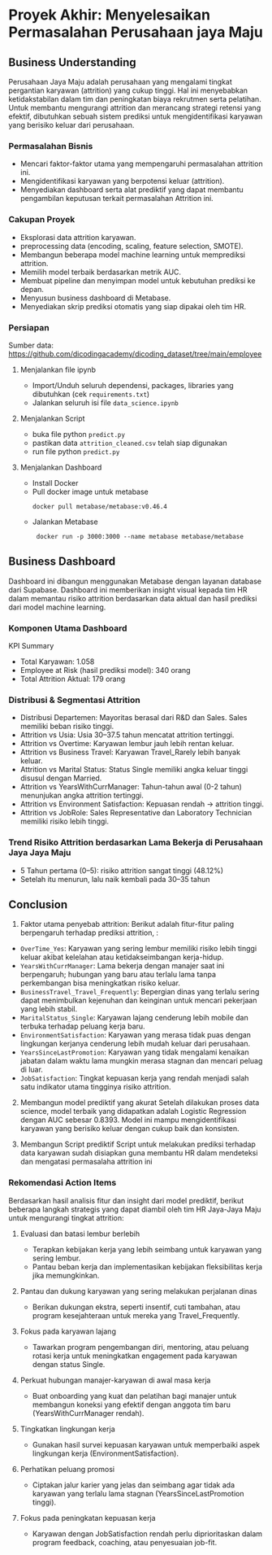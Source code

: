 # Proyek Akhir: Menyelesaikan Permasalahan Perusahaan jaya Maju

## Business Understanding

Perusahaan Jaya Maju adalah perusahaan yang mengalami tingkat pergantian karyawan (attrition) yang cukup tinggi. 
Hal ini menyebabkan ketidakstabilan dalam tim dan peningkatan biaya rekrutmen serta pelatihan. 
Untuk membantu mengurangi attrition dan merancang strategi retensi yang efektif, dibutuhkan sebuah sistem prediksi untuk mengidentifikasi karyawan yang berisiko keluar dari perusahaan.

### Permasalahan Bisnis

- Mencari faktor-faktor utama yang mempengaruhi permasalahan attrition ini.
- Mengidentifikasi karyawan yang berpotensi keluar (attrition).
- Menyediakan dashboard serta alat prediktif yang dapat membantu pengambilan keputusan terkait permasalahan Attrition ini.

### Cakupan Proyek

- Eksplorasi data attrition karyawan.
- preprocessing data (encoding, scaling, feature selection, SMOTE).
- Membangun beberapa model machine learning untuk memprediksi attrition.
- Memilih model terbaik berdasarkan metrik AUC.
- Membuat pipeline dan menyimpan model untuk kebutuhan prediksi ke depan.
- Menyusun business dashboard di Metabase.
- Menyediakan skrip prediksi otomatis yang siap dipakai oleh tim HR.

### Persiapan

Sumber data: https://github.com/dicodingacademy/dicoding_dataset/tree/main/employee

1. Menjalankan file ipynb
   - Import/Unduh seluruh dependensi, packages, libraries yang dibutuhkan (cek ``requirements.txt``)
   - Jalankan seluruh isi file ```data_science.ipynb```
   
2. Menjalankan Script
   - buka file python ```predict.py```
   - pastikan data ```attrition_cleaned.csv``` telah siap digunakan
   - run file python ```predict.py```
  
3. Menjalankan Dashboard
   - Install Docker
   - Pull docker image untuk metabase
     ```
     docker pull metabase/metabase:v0.46.4
     ```
   - Jalankan Metabase
      ```
       docker run -p 3000:3000 --name metabase metabase/metabase
      ```

## Business Dashboard

Dashboard ini dibangun menggunakan Metabase dengan layanan database dari Supabase. Dashboard ini memberikan insight visual kepada tim HR dalam memantau risiko attrition berdasarkan data aktual dan hasil prediksi dari model machine learning.

### Komponen Utama Dashboard

KPI Summary
- Total Karyawan: 1.058
- Employee at Risk (hasil prediksi model): 340 orang
- Total Attrition Aktual: 179 orang

### Distribusi & Segmentasi Attrition
- Distribusi Departemen: Mayoritas berasal dari R&D dan Sales. Sales memiliki beban risiko tinggi.
- Attrition vs Usia: Usia 30–37.5 tahun mencatat attrition tertinggi.
- Attrition vs Overtime: Karyawan lembur jauh lebih rentan keluar.
- Attrition vs Business Travel: Karyawan Travel_Rarely lebih banyak keluar.
- Attrition vs Marital Status: Status Single memiliki angka keluar tinggi disusul dengan Married.
- Attrition vs YearsWithCurrManager: Tahun-tahun awal (0-2 tahun) menunjukan angka attrition tertinggi.
- Attrition vs Environment Satisfaction: Kepuasan rendah → attrition tinggi.
- Attrition vs JobRole: Sales Representative dan Laboratory Technician memiliki risiko lebih tinggi.

### Trend Risiko Attrition berdasarkan Lama Bekerja di Perusahaan Jaya Jaya Maju
- 5 Tahun pertama (0–5): risiko attrition sangat tinggi (48.12%)
- Setelah itu menurun, lalu naik kembali pada 30–35 tahun

## Conclusion
1. Faktor utama penyebab attrition:
Berikut adalah fitur-fitur paling berpengaruh terhadap prediksi attrition, :
- `OverTime_Yes`: Karyawan yang sering lembur memiliki risiko lebih tinggi keluar akibat kelelahan atau ketidakseimbangan kerja-hidup.
- `YearsWithCurrManager`: Lama bekerja dengan manajer saat ini berpengaruh; hubungan yang baru atau terlalu lama tanpa perkembangan bisa meningkatkan risiko keluar.
- `BusinessTravel_Travel_Frequently`: Bepergian dinas yang terlalu sering dapat menimbulkan kejenuhan dan keinginan untuk mencari pekerjaan yang lebih stabil.
- `MaritalStatus_Single`: Karyawan lajang cenderung lebih mobile dan terbuka terhadap peluang kerja baru.
- `EnvironmentSatisfaction`: Karyawan yang merasa tidak puas dengan lingkungan kerjanya cenderung lebih mudah keluar dari perusahaan.
- `YearsSinceLastPromotion`: Karyawan yang tidak mengalami kenaikan jabatan dalam waktu lama mungkin merasa stagnan dan mencari peluag di luar.
- `JobSatisfaction`: Tingkat kepuasan kerja yang rendah menjadi salah satu indikator utama tingginya risiko attrition. 
  
2. Membangun model prediktif yang akurat
Setelah dilakukan proses data science, model terbaik yang didapatkan adalah Logistic Regression dengan AUC sebesar 0.8393. Model ini mampu mengidentifikasi karyawan yang berisiko keluar dengan cukup baik dan konsisten.

3. Membangun Script prediktif
Script untuk melakukan prediksi terhadap data karyawan sudah disiapkan guna membantu HR dalam mendeteksi dan mengatasi permasalaha attrition ini

### Rekomendasi Action Items 

Berdasarkan hasil analisis fitur dan insight dari model prediktif, berikut beberapa langkah strategis yang dapat diambil oleh tim HR Jaya-Jaya Maju untuk mengurangi tingkat attrition:
1. Evaluasi dan batasi lembur berlebih
   - Terapkan kebijakan kerja yang lebih seimbang untuk karyawan yang sering lembur.
   - Pantau beban kerja dan implementasikan kebijakan fleksibilitas kerja jika memungkinkan.
     
2. Pantau dan dukung karyawan yang sering melakukan perjalanan dinas
   - Berikan dukungan ekstra, seperti insentif, cuti tambahan, atau program kesejahteraan untuk mereka yang Travel_Frequently.

3. Fokus pada karyawan lajang
   - Tawarkan program pengembangan diri, mentoring, atau peluang rotasi kerja untuk meningkatkan engagement pada karyawan dengan status Single.

4. Perkuat hubungan manajer-karyawan di awal masa kerja
   - Buat onboarding yang kuat dan pelatihan bagi manajer untuk membangun koneksi yang efektif dengan anggota tim baru (YearsWithCurrManager rendah).

5. Tingkatkan lingkungan kerja
   - Gunakan hasil survei kepuasan karyawan untuk memperbaiki aspek lingkungan kerja (EnvironmentSatisfaction).

6. Perhatikan peluang promosi
   - Ciptakan jalur karier yang jelas dan seimbang agar tidak ada karyawan yang terlalu lama stagnan (YearsSinceLastPromotion tinggi).

7. Fokus pada peningkatan kepuasan kerja
   - Karyawan dengan JobSatisfaction rendah perlu diprioritaskan dalam program feedback, coaching, atau penyesuaian job-fit.

